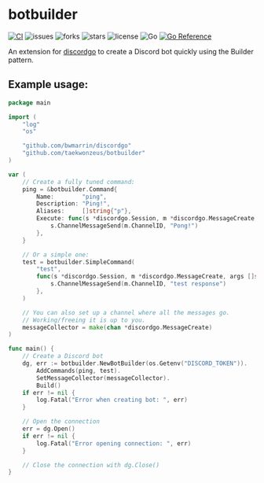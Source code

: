 # botbuilder

[![CI](https://github.com/TaeKwonZeus/botbuilder/actions/workflows/ci.yml/badge.svg)](https://github.com/TaeKwonZeus/botbuilder/actions/workflows/ci.yml)
![issues](https://img.shields.io/github/issues/TaeKwonZeus/botbuilder?logo=github)
![forks](https://img.shields.io/github/forks/TaeKwonZeus/botbuilder?logo=github)
![stars](https://img.shields.io/github/stars/TaeKwonZeus/botbuilder?logo=github)
![license](https://img.shields.io/github/license/TaeKwonZeus/botbuilder)
![Go](https://img.shields.io/github/go-mod/go-version/TaeKwonZeus/botbuilder)
[![Go Reference](https://pkg.go.dev/badge/github.com/taekwonzeus/botbuilder.svg)](https://pkg.go.dev/github.com/taekwonzeus/botbuilder)

An extension for [discordgo](https://github.com/bwmarrin/discordgo) to create a Discord bot quickly using the Builder pattern.

## Example usage:
```go
package main

import (
	"log"
	"os"

	"github.com/bwmarrin/discordgo"
	"github.com/taekwonzeus/botbuilder"
)

var (
	// Create a fully tuned command:
	ping = &botbuilder.Command{
		Name:        "ping",
		Description: "Ping!",
		Aliases:     []string{"p"},
		Execute: func(s *discordgo.Session, m *discordgo.MessageCreate, args []string) {
			s.ChannelMessageSend(m.ChannelID, "Pong!")
		},
	}

	// Or a simple one:
	test = botbuilder.SimpleCommand(
		"test",
		func(s *discordgo.Session, m *discordgo.MessageCreate, args []string) {
			s.ChannelMessageSend(m.ChannelID, "test response")
		},
	)

	// You can also set up a channel where all the messages go.
	// Working/freeing it is up to you.
	messageCollector = make(chan *discordgo.MessageCreate)
)

func main() {
	// Create a Discord bot
	dg, err := botbuilder.NewBotBuilder(os.Getenv("DISCORD_TOKEN")).
		AddCommands(ping, test).
		SetMessageCollector(messageCollector).
		Build()
	if err != nil {
		log.Fatal("Error when creating bot: ", err)
	}

	// Open the connection
	err = dg.Open()
	if err != nil {
		log.Fatal("Error opening connection: ", err)
	}

	// Close the connection with dg.Close()
}
```
